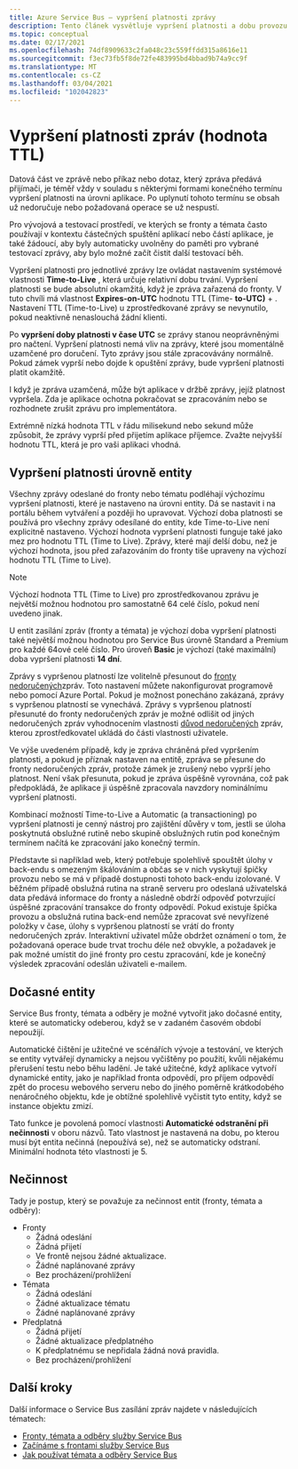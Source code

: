 ```yaml
---
title: Azure Service Bus – vypršení platnosti zprávy
description: Tento článek vysvětluje vypršení platnosti a dobu provozu Azure Service Busch zpráv. Po uplynutí tohoto termínu se zpráva už nedoručuje.
ms.topic: conceptual
ms.date: 02/17/2021
ms.openlocfilehash: 74df8909633c2fa048c23c559ffdd315a8616e11
ms.sourcegitcommit: f3ec73fb5f8de72fe483995bd4bbad9b74a9cc9f
ms.translationtype: MT
ms.contentlocale: cs-CZ
ms.lasthandoff: 03/04/2021
ms.locfileid: "102042823"
---
```

# <a name="message-expiration-time-to-live"></a>Vypršení platnosti zpráv (hodnota TTL)
Datová část ve zprávě nebo příkaz nebo dotaz, který zpráva předává přijímači, je téměř vždy v souladu s některými formami konečného termínu vypršení platnosti na úrovni aplikace. Po uplynutí tohoto termínu se obsah už nedoručuje nebo požadovaná operace se už nespustí.

Pro vývojová a testovací prostředí, ve kterých se fronty a témata často používají v kontextu částečných spuštění aplikací nebo částí aplikace, je také žádoucí, aby byly automaticky uvolněny do paměti pro vybrané testovací zprávy, aby bylo možné začít čistit další testovací běh.

Vypršení platnosti pro jednotlivé zprávy lze ovládat nastavením systémové vlastnosti **Time-to-Live** , která určuje relativní dobu trvání. Vypršení platnosti se bude absolutní okamžitá, když je zpráva zařazená do fronty. V tuto chvíli má vlastnost **Expires-on-UTC** hodnotu TTL (Time- **to-UTC)**  +  . Nastavení TTL (Time-to-Live) u zprostředkované zprávy se nevynutilo, pokud neaktivně nenaslouchá žádní klienti.

Po **vypršení doby platnosti v čase UTC** se zprávy stanou neoprávněnými pro načtení. Vypršení platnosti nemá vliv na zprávy, které jsou momentálně uzamčené pro doručení. Tyto zprávy jsou stále zpracovávány normálně. Pokud zámek vyprší nebo dojde k opuštění zprávy, bude vypršení platnosti platit okamžitě.

I když je zpráva uzamčená, může být aplikace v držbě zprávy, jejíž platnost vypršela. Zda je aplikace ochotna pokračovat se zpracováním nebo se rozhodnete zrušit zprávu pro implementátora.

Extrémně nízká hodnota TTL v řádu milisekund nebo sekund může způsobit, že zprávy vyprší před přijetím aplikace příjemce. Zvažte nejvyšší hodnotu TTL, která je pro vaši aplikaci vhodná.

## <a name="entity-level-expiration"></a>Vypršení platnosti úrovně entity
Všechny zprávy odeslané do fronty nebo tématu podléhají výchozímu vypršení platnosti, které je nastaveno na úrovni entity. Dá se nastavit i na portálu během vytváření a později ho upravovat. Výchozí doba platnosti se používá pro všechny zprávy odesílané do entity, kde Time-to-Live není explicitně nastaveno. Výchozí hodnota vypršení platnosti funguje také jako mez pro hodnotu TTL (Time to Live). Zprávy, které mají delší dobu, než je výchozí hodnota, jsou před zařazováním do fronty tiše upraveny na výchozí hodnotu TTL (Time to Live).

> [!NOTE]
> Výchozí hodnota TTL (Time to Live) pro zprostředkovanou zprávu je největší možnou hodnotou pro samostatně 64 celé číslo, pokud není uvedeno jinak.
>
> U entit zasílání zpráv (fronty a témata) je výchozí doba vypršení platnosti také největší možnou hodnotou pro Service Bus úrovně Standard a Premium pro každé 64ové celé číslo. Pro úroveň **Basic** je výchozí (také maximální) doba vypršení platnosti **14 dní**.

Zprávy s vypršenou platností lze volitelně přesunout do [fronty nedoručených](service-bus-dead-letter-queues.md)zpráv. Toto nastavení můžete nakonfigurovat programově nebo pomocí Azure Portal. Pokud je možnost ponecháno zakázaná, zprávy s vypršenou platností se vynechává. Zprávy s vypršenou platností přesunuté do fronty nedoručených zpráv je možné odlišit od jiných nedoručených zpráv vyhodnocením vlastnosti [důvod nedoručených](service-bus-dead-letter-queues.md#moving-messages-to-the-dlq) zpráv, kterou zprostředkovatel ukládá do části vlastnosti uživatele. 

Ve výše uvedeném případě, kdy je zpráva chráněná před vypršením platnosti, a pokud je příznak nastaven na entitě, zpráva se přesune do fronty nedoručených zpráv, protože zámek je zrušený nebo vyprší jeho platnost. Není však přesunuta, pokud je zpráva úspěšně vyrovnána, což pak předpokládá, že aplikace ji úspěšně zpracovala navzdory nominálnímu vypršení platnosti.

Kombinací možností Time-to-Live a Automatic (a transactioning) po vypršení platnosti je cenný nástroj pro zajištění důvěry v tom, jestli se úloha poskytnutá obslužné rutině nebo skupině obslužných rutin pod konečným termínem načítá ke zpracování jako konečný termín.

Představte si například web, který potřebuje spolehlivě spouštět úlohy v back-endu s omezeným škálováním a občas se v nich vyskytují špičky provozu nebo se má v případě dostupnosti tohoto back-endu izolované. V běžném případě obslužná rutina na straně serveru pro odeslaná uživatelská data předává informace do fronty a následně obdrží odpověď potvrzující úspěšné zpracování transakce do fronty odpovědí. Pokud existuje špička provozu a obslužná rutina back-end nemůže zpracovat své nevyřízené položky v čase, úlohy s vypršenou platností se vrátí do fronty nedoručených zpráv. Interaktivní uživatel může obdržet oznámení o tom, že požadovaná operace bude trvat trochu déle než obvykle, a požadavek je pak možné umístit do jiné fronty pro cestu zpracování, kde je konečný výsledek zpracování odeslán uživateli e-mailem. 


## <a name="temporary-entities"></a>Dočasné entity

Service Bus fronty, témata a odběry je možné vytvořit jako dočasné entity, které se automaticky odeberou, když se v zadaném časovém období nepoužijí.
 
Automatické čištění je užitečné ve scénářích vývoje a testování, ve kterých se entity vytvářejí dynamicky a nejsou vyčištěny po použití, kvůli nějakému přerušení testu nebo běhu ladění. Je také užitečné, když aplikace vytvoří dynamické entity, jako je například fronta odpovědí, pro příjem odpovědí zpět do procesu webového serveru nebo do jiného poměrně krátkodobého nenáročného objektu, kde je obtížné spolehlivě vyčistit tyto entity, když se instance objektu zmizí.

Tato funkce je povolená pomocí vlastnosti **Automatické odstranění při nečinnosti** v oboru názvů. Tato vlastnost je nastavená na dobu, po kterou musí být entita nečinná (nepoužívá se), než se automaticky odstraní. Minimální hodnota této vlastnosti je 5.
 
## <a name="idleness"></a>Nečinnost

Tady je postup, který se považuje za nečinnost entit (fronty, témata a odběry):

- Fronty
    - Žádná odeslání  
    - Žádná přijetí  
    - Ve frontě nejsou žádné aktualizace.  
    - Žádné naplánované zprávy  
    - Bez procházení/prohlížení 
- Témata  
    - Žádná odeslání  
    - Žádné aktualizace tématu  
    - Žádné naplánované zprávy 
- Předplatná
    - Žádná přijetí  
    - Žádné aktualizace předplatného  
    - K předplatnému se nepřidala žádná nová pravidla.  
    - Bez procházení/prohlížení  
 

## <a name="next-steps"></a>Další kroky

Další informace o Service Bus zasílání zpráv najdete v následujících tématech:

* [Fronty, témata a odběry služby Service Bus](service-bus-queues-topics-subscriptions.md)
* [Začínáme s frontami služby Service Bus](service-bus-dotnet-get-started-with-queues.md)
* [Jak používat témata a odběry Service Bus](service-bus-dotnet-how-to-use-topics-subscriptions.md)
